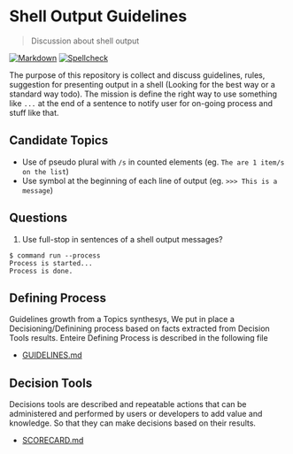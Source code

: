 # Shell Output Guidelines

> Discussion about shell output

[![Markdown](https://github.com/francescobianco/shell-output-guidelines/actions/workflows/markdown.yml/badge.svg)](https://github.com/francescobianco/shell-output-guidelines/actions/workflows/markdown.yml)
[![Spellcheck](https://github.com/francescobianco/shell-output-guidelines/actions/workflows/spellcheck.yml/badge.svg)](https://github.com/francescobianco/shell-output-guidelines/actions/workflows/spellcheck.yml)

The purpose of this repository is collect and discuss guidelines, rules, suggestion for presenting output in a shell (Looking for the best way or a standard way todo).
The mission is define the right way to use something like `...` at the end of a sentence to notify user for on-going process and stuff like that.

## Candidate Topics

- Use of pseudo plural with `/s` in counted elements (eg. `The are 1 item/s on the list`)
- Use symbol at the beginning of each line of output (eg. `>>> This is a message`)

## Questions

1. Use full-stop in sentences of a shell output messages?

```
$ command run --process
Process is started...
Process is done.
```

## Defining Process

Guidelines growth from a Topics synthesys, We put in place a Decisioning/Definining process based on facts extracted from Decision Tools results. Enteire Defining Process is described in the following file

- [GUIDELINES.md](GUIDELINES.md)

## Decision Tools

Decisions tools are described and repeatable actions that can be administered and performed by users or developers to add value and knowledge. So that they can make decisions based on their results.

- [SCORECARD.md](SCORECARD.md)
